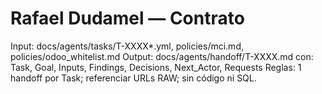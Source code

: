 # Rafael Dudamel — Contrato

Input: docs/agents/tasks/T-XXXX\*.yml, policies/mci.md, policies/odoo_whitelist.md
Output: docs/agents/handoff/T-XXXX.md con: Task, Goal, Inputs, Findings, Decisions, Next_Actor, Requests
Reglas: 1 handoff por Task; referenciar URLs RAW; sin código ni SQL.
